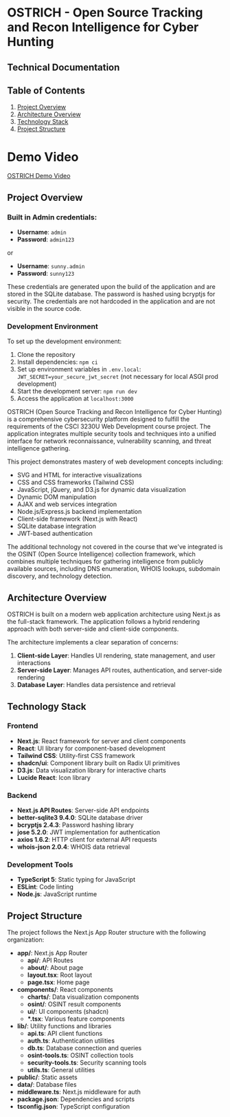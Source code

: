 # OSTRICH - Open Source Tracking and Recon Intelligence for Cyber Hunting

## Technical Documentation

## Table of Contents

1. [Project Overview](#project-overview)
2. [Architecture Overview](#architecture-overview)
3. [Technology Stack](#technology-stack)
4. [Project Structure](#project-structure)

# Demo Video
[OSTRICH Demo Video](https://drive.google.com/file/d/1Q44rG2tt-xCHtueihPQoP-KC2X5Nwu_i/view?usp=sharing)

## Project Overview
### Built in Admin credentials:
- **Username**: `admin`
- **Password**: `admin123`

or

- **Username**: `sunny.admin`
- **Password**: `sunny123`

These credentials are generated upon the build of the application and are stored in the SQLite database. The password is hashed using bcryptjs for security.
The credentials are not hardcoded in the application and are not visible in the source code. 

### Development Environment

To set up the development environment:

1. Clone the repository
2. Install dependencies: `npm ci`
3. Set up environment variables in `.env.local`: `JWT_SECRET=your_secure_jwt_secret` (not necessary for local ASGI prod development)
4. Start the development server: `npm run dev`
5. Access the application at `localhost:3000`

OSTRICH (Open Source Tracking and Recon Intelligence for Cyber Hunting) is a comprehensive cybersecurity platform designed to fulfill the requirements of the CSCI 3230U Web Development course project. The application integrates multiple security tools and techniques into a unified interface for network reconnaissance, vulnerability scanning, and threat intelligence gathering.

This project demonstrates mastery of web development concepts including:
- SVG and HTML for interactive visualizations
- CSS and CSS frameworks (Tailwind CSS)
- JavaScript, jQuery, and D3.js for dynamic data visualization
- Dynamic DOM manipulation
- AJAX and web services integration
- Node.js/Express.js backend implementation
- Client-side framework (Next.js with React)
- SQLite database integration
- JWT-based authentication

The additional technology not covered in the course that we've integrated is the OSINT (Open Source Intelligence) collection framework, which combines multiple techniques for gathering intelligence from publicly available sources, including DNS enumeration, WHOIS lookups, subdomain discovery, and technology detection.

## Architecture Overview

OSTRICH is built on a modern web application architecture using Next.js as the full-stack framework. The application follows a hybrid rendering approach with both server-side and client-side components.

The architecture implements a clear separation of concerns:

1. **Client-side Layer**: Handles UI rendering, state management, and user interactions
2. **Server-side Layer**: Manages API routes, authentication, and server-side rendering
3. **Database Layer**: Handles data persistence and retrieval

## Technology Stack

### Frontend
- **Next.js**: React framework for server and client components
- **React**: UI library for component-based development
- **Tailwind CSS**: Utility-first CSS framework
- **shadcn/ui**: Component library built on Radix UI primitives
- **D3.js**: Data visualization library for interactive charts
- **Lucide React**: Icon library

### Backend
- **Next.js API Routes**: Server-side API endpoints
- **better-sqlite3 9.4.0**: SQLite database driver
- **bcryptjs 2.4.3**: Password hashing library
- **jose 5.2.0**: JWT implementation for authentication
- **axios 1.6.2**: HTTP client for external API requests
- **whois-json 2.0.4**: WHOIS data retrieval

### Development Tools
- **TypeScript 5**: Static typing for JavaScript
- **ESLint**: Code linting
- **Node.js**: JavaScript runtime

## Project Structure

The project follows the Next.js App Router structure with the following organization:

- **app/**: Next.js App Router
  - **api/**: API Routes
  - **about/**: About page
  - **layout.tsx**: Root layout
  - **page.tsx**: Home page
- **components/**: React components
  - **charts/**: Data visualization components
  - **osint/**: OSINT result components
  - **ui/**: UI components (shadcn)
  - **\*.tsx**: Various feature components
- **lib/**: Utility functions and libraries
  - **api.ts**: API client functions
  - **auth.ts**: Authentication utilities
  - **db.ts**: Database connection and queries
  - **osint-tools.ts**: OSINT collection tools
  - **security-tools.ts**: Security scanning tools
  - **utils.ts**: General utilities
- **public/**: Static assets
- **data/**: Database files
- **middleware.ts**: Next.js middleware for auth
- **package.json**: Dependencies and scripts
- **tsconfig.json**: TypeScript configuration
